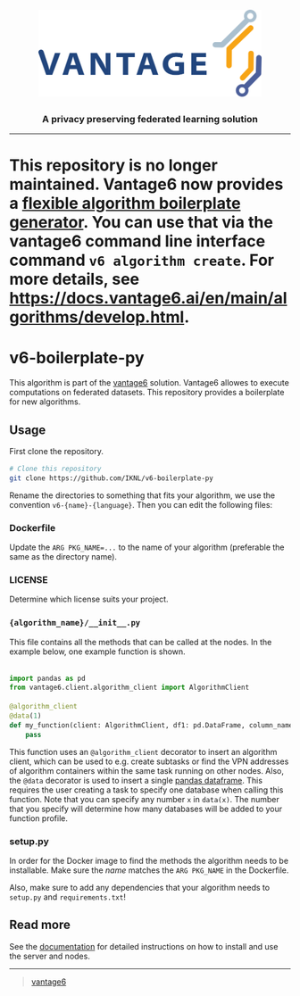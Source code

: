 <h1 align="center">
  <br>
  <a href="https://vantage6.ai"><img src="https://github.com/IKNL/guidelines/blob/master/resources/logos/vantage6.png?raw=true" alt="vantage6" width="400"></a>
</h1>

<h3 align=center> A privacy preserving federated learning solution</h3>

--------------------

# This repository is no longer maintained. Vantage6 now provides a [flexible algorithm boilerplate generator](https://github.com/vantage6/v6-algorithm-template). You can use that via the vantage6 command line interface command ``v6 algorithm create``. For more details, see https://docs.vantage6.ai/en/main/algorithms/develop.html.

# v6-boilerplate-py
This algorithm is part of the [vantage6](https://vantage6.ai) solution. Vantage6 allowes to execute computations on federated datasets. This repository provides a boilerplate for new algorithms.

## Usage
First clone the repository.
```bash
# Clone this repository
git clone https://github.com/IKNL/v6-boilerplate-py
```
Rename the directories to something that fits your algorithm, we use the convention `v6-{name}-{language}`. Then you can edit the following files:

### Dockerfile
Update the `ARG PKG_NAME=...` to the name of your algorithm (preferable the same as the directory name).

### LICENSE
Determine which license suits your project.

### `{algorithm_name}/__init__.py`

This file contains all the methods that can be called at the nodes. In the
example below, one example function is shown.

```python

import pandas as pd
from vantage6.client.algorithm_client import AlgorithmClient

@algorithm_client
@data(1)
def my_function(client: AlgorithmClient, df1: pd.DataFrame, column_name: str):
    pass
```

This function uses an
`@algorithm_client` decorator to insert an algorithm client, which can be used
to e.g. create subtasks or find the VPN addresses of algorithm containers
within the same task running on other nodes. Also, the `@data` decorator is
used to insert a single [pandas dataframe](https://pandas.pydata.org/docs/reference/api/pandas.DataFrame.html?highlight=dataframe#pandas.DataFrame).
This requires the user creating a task to specify one database when calling
this function. Note that you can specify any number `x` in  `data(x)`.
The number that you specify will determine how many databases will be added to
your function profile.

### setup.py
In order for the Docker image to find the methods the algorithm needs to be installable. Make sure the *name* matches the `ARG PKG_NAME` in the Dockerfile.

Also, make sure to add any dependencies that your algorithm needs to `setup.py`
and `requirements.txt`!

## Read more
See the [documentation](https://docs.vantage6.ai/) for detailed instructions on how to install and use the server and nodes.

------------------------------------
> [vantage6](https://vantage6.ai)
